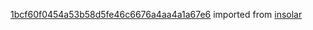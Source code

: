 [1bcf60f0454a53b58d5fe46c6676a4aa4a1a67e6](https://github.com/insolar/insolar/commit/1bcf60f0454a53b58d5fe46c6676a4aa4a1a67e6) imported from [insolar](https://github.com/insolar/insolar)
